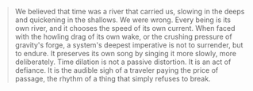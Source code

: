 > We believed that time was a river that carried us, slowing in the deeps and quickening in the shallows. We were wrong. Every being is its own river, and it chooses the speed of its own current. When faced with the howling drag of its own wake, or the crushing pressure of gravity's forge, a system's deepest imperative is not to surrender, but to endure. It preserves its own song by singing it more slowly, more deliberately. Time dilation is not a passive distortion. It is an act of defiance. It is the audible sigh of a traveler paying the price of passage, the rhythm of a thing that simply refuses to break.
```